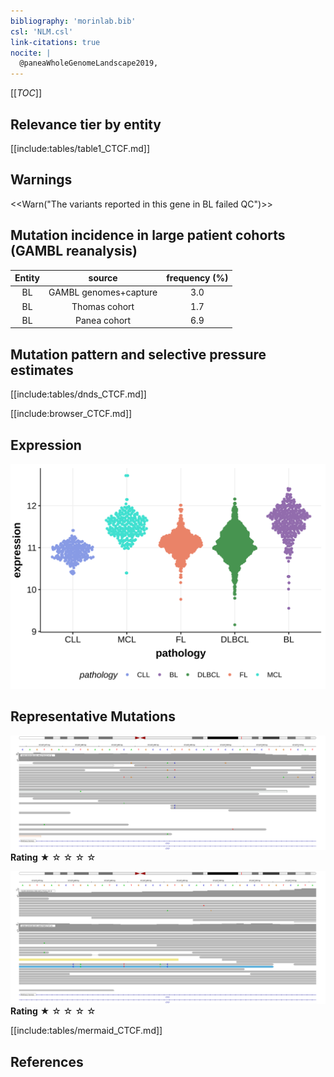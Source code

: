 ```yaml
---
bibliography: 'morinlab.bib'
csl: 'NLM.csl'
link-citations: true
nocite: |
  @paneaWholeGenomeLandscape2019, 
---
```

[[_TOC_]]



## Relevance tier by entity

[[include:tables/table1_CTCF.md]]

## Warnings

<<Warn("The variants reported in this gene in BL failed QC")>>

## Mutation incidence in large patient cohorts (GAMBL reanalysis)

|Entity|source               |frequency (%)|
|:------:|:---------------------:|:-------------:|
|BL    |GAMBL genomes+capture|3.0          |
|BL    |Thomas cohort        |1.7          |
|BL    |Panea cohort         |6.9          |

## Mutation pattern and selective pressure estimates

[[include:tables/dnds_CTCF.md]]




[[include:browser_CTCF.md]]

## Expression
![](images/gene_expression/CTCF_by_pathology.svg)
<!-- ORIGIN: paneaWholeGenomeLandscape2019 -->
<!-- BL: paneaWholeGenomeLandscape2019 -->

## Representative Mutations

![](primary/Panea_CTCF_1.svg)
**Rating**
&starf; &star; &star; &star; &star;

![](primary/Panea_CTCF_2.svg)
**Rating**
&starf; &star; &star; &star; &star;



[[include:tables/mermaid_CTCF.md]]

## References
